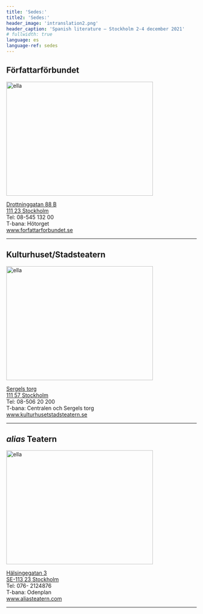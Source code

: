 ```yaml
---
title: 'Sedes:'
title2: 'Sedes:'
header_image: 'intranslation2.png'
header_caption: 'Spanish literature – Stockholm 2-4 december 2021'
# fullwidth: true
language: es
language-ref: sedes
---
```


<!--more-->
<div class="sedes">

<div class="participante2" id="sede1">
    <div class="nombre2"><h2 >Författarförbundet</h2></div>    
    <div class="foto-cont2"><img class="" src="{{'/images/logo.png' | relative_url }}" height="301" width="388" alt="ella" /></div>
    <div class="text2 esp" lang="es">
        <p><a href="https://goo.gl/maps/f1wossHMcz5BsbUY9" target="_blank">Drottninggatan 88 B<br />
        111 23 Stockholm</a><br />
        Tel: 08-545 132 00<br />
        T-bana: Hötorget<br />
        <a href="https://forfattarforbundet.se" target="_blank">www.forfattarforbundet.se</a><br />
        </p>     
    </div>
</div>
<hr class="separador"/>

<div class="participante2" id="sede2">
    <div class="nombre2"><h2 >Kulturhuset/Stadsteatern</h2></div>    
    <div class="foto-cont2"><img class="" src="{{'images/khst_logo.svg' | relative_url }}" height="301" width="388" alt="ella" /></div>
    <div class="text2 esp" lang="es">
        <p><a href="https://goo.gl/maps/cPg5AG5qkPCnbMkc9" target="_blank">Sergels torg<br />
        111 57 Stockholm</a><br />
        Tel: 08-506 20 200<br />
        T-bana: Centralen och Sergels torg<br />
        <a href="https://kulturhusetstadsteatern.se/sergels-torg/hitta-hit" target="_blank">www.kulturhusetstadsteatern.se</a><br />
        </p>      
    </div>
</div>

<hr class="separador"/>

<div class="participante2" id="sede3">
    <div class="nombre2"><h2 ><em>alias</em> Teatern</h2></div>    
    <div class="foto-cont2"><img class="" src="{{'images/Logga_red.webp' | relative_url }}" height="301" width="388" alt="ella" /></div>
    <div class="text2 esp" lang="es">
        <p><a href="https://g.page/aliasTEATERN?share" target="_blank"> Hälsingegatan 3<br />
        SE-113 23 Stockholm</a><br />
        Tel: 076- 2124876<br />
        T-bana: Odenplan<br />
        <a href="https://www.aliasteatern.com/" target="_blank">www.aliasteatern.com</a><br />
        </p>      
    </div>
</div>

<hr class="separador"/>

</div>